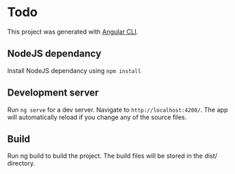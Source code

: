 # Todo

This project was generated with [Angular CLI](https://github.com/angular/angular-cli).

## NodeJS dependancy
Install NodeJS dependancy using `npm install`

## Development server

Run `ng serve` for a dev server. Navigate to `http://localhost:4200/`. The app will automatically reload if you change any of the source files.

## Build
Run ng build to build the project. The build files will be stored in the dist/ directory. 

